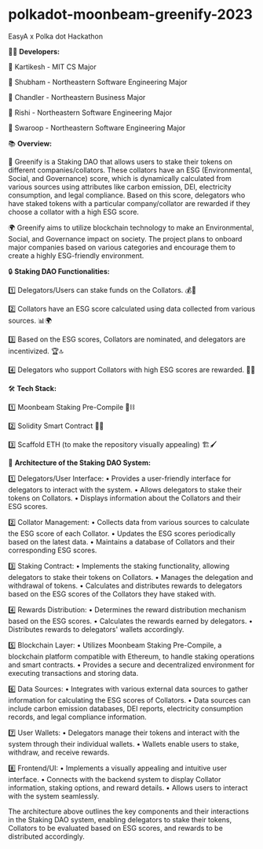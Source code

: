# polkadot-moonbeam-greenify-2023
EasyA x Polka dot Hackathon

👨‍💻 <b>Developers:</b> 

🔹 Kartikesh - MIT CS Major 

🔹 Shubham - Northeastern Software Engineering Major 

🔹 Chandler - Northeastern Business Major 

🔹 Rishi - Northeastern Software Engineering Major 

🔹 Swaroop - Northeastern Software Engineering Major

📚 <b>Overview:</b> 

🌱 Greenify is a Staking DAO that allows users to stake their tokens on different companies/collators. These collators have an ESG (Environmental, Social, and Governance) score, which is dynamically calculated from various sources using attributes like carbon emission, DEI, electricity consumption, and legal compliance. Based on this score, delegators who have staked tokens with a particular company/collator are rewarded if they choose a collator with a high ESG score.

🌍 Greenify aims to utilize blockchain technology to make an Environmental, Social, and Governance impact on society. The project plans to onboard major companies based on various categories and encourage them to create a highly ESG-friendly environment.

🔒 <b>Staking DAO Functionalities: </b>


1️⃣  Delegators/Users can stake funds on the Collators. 💰💼

2️⃣  Collators have an ESG score calculated using data collected from various sources. 📊🌍

3️⃣  Based on the ESG scores, Collators are nominated, and delegators are incentivized. 🏆🔝

4️⃣  Delegators who support Collators with high ESG scores are rewarded. 🎁🌱

🛠️ <b>Tech Stack:</b> 


1️⃣ Moonbeam Staking Pre-Compile 🌙⛓️ 

2️⃣ Solidity Smart Contract 🧠💡 

3️⃣ Scaffold ETH (to make the repository visually appealing) 🏗️🖌️


🏢 <b>Architecture of the Staking DAO System:</b>

1️⃣ Delegators/User Interface:
•	Provides a user-friendly interface for delegators to interact with the system.
•	Allows delegators to stake their tokens on Collators.
•	Displays information about the Collators and their ESG scores.

2️⃣ Collator Management:
•	Collects data from various sources to calculate the ESG score of each Collator.
•	Updates the ESG scores periodically based on the latest data.
•	Maintains a database of Collators and their corresponding ESG scores.

3️⃣ Staking Contract:
•	Implements the staking functionality, allowing delegators to stake their tokens on Collators.
•	Manages the delegation and withdrawal of tokens.
•	Calculates and distributes rewards to delegators based on the ESG scores of the Collators they have staked with.

4️⃣ Rewards Distribution:
•	Determines the reward distribution mechanism based on the ESG scores.
•	Calculates the rewards earned by delegators.
•	Distributes rewards to delegators' wallets accordingly.

5️⃣ Blockchain Layer:
•	Utilizes Moonbeam Staking Pre-Compile, a blockchain platform compatible with Ethereum, to handle staking operations and smart contracts.
•	Provides a secure and decentralized environment for executing transactions and storing data.

6️⃣ Data Sources:
•	Integrates with various external data sources to gather information for calculating the ESG scores of Collators.
•	Data sources can include carbon emission databases, DEI reports, electricity consumption records, and legal compliance information.

7️⃣ User Wallets:
•	Delegators manage their tokens and interact with the system through their individual wallets.
•	Wallets enable users to stake, withdraw, and receive rewards.

8️⃣ Frontend/UI:
•	Implements a visually appealing and intuitive user interface.
•	Connects with the backend system to display Collator information, staking options, and reward details.
•	Allows users to interact with the system seamlessly.

The architecture above outlines the key components and their interactions in the Staking DAO system, enabling delegators to stake their tokens, Collators to be evaluated based on ESG scores, and rewards to be distributed accordingly.




